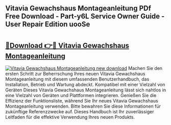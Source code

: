 ## Vitavia Gewachshaus Montageanleitung PDf Free Download - Part-y6L Service Owner Guide - User Repair Edition uooSe

# <h2><a href="http://df8jc0.blite.top/?on=Vitavia+Gewachshaus+Montageanleitung">🔗Download 👉🔴 Vitavia Gewachshaus Montageanleitung</a></h2>

[![Vitavia Gewachshaus Montageanleitung new download](https://i.imgur.com/lujVjoI.png)](http://df8jc0.blite.top/?on=Vitavia+Gewachshaus+Montageanleitung)
Machen Sie den ersten Schritt zur Beherrschung Ihres neuen Vitavia Gewachshaus Montageanleitung mit diesem umfassenden Benutzerhandbuch, das Installation, Betrieb und Wartung abdeckt. Kompatibel mit einer Vielzahl von Geräten Dieses Vitavia Gewachshaus Montageanleitung lässt sich nahtlos in eine Vielzahl von Geräten und Plattformen integrieren. Genießen Sie die Effizienz der Funktionsliste, während Sie Ihr neues Vitavia Gewachshaus Montageanleitung verwenden. Bitte bewahren Sie diese Informationen für zukünftige Referenzzwecke auf. Dieses Handbuch ist Ihr zuverlässiger Leitfaden für die effektive Verwendung Ihres neuen Produkts.
